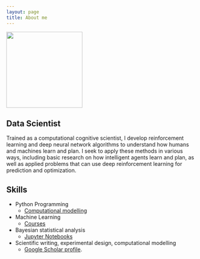 ```yaml
---
layout: page
title: About me
---
```


<img src="https://drive.google.com/file/d/1rk4DUXNORO5OgtvdY3wJOYasxeYGRNAg/view?usp=sharing" width="200" height="200"/>

## Data Scientist

Trained as a computational cognitive scientist, I develop reinforcement learning and deep neural network algorithms to understand how humans and machines learn and plan. I seek to apply these methods in various ways, including basic research on how intelligent agents learn and plan, as well as applied problems that can use deep reinforcement learning for prediction and optimization.

## Skills

- Python Programming 
	- [Computational modelling](https://github.com/psharp1289/multigoal_RL)
- Machine Learning 
	- [Courses](https://www.coursera.org/account/accomplishments/certificate/CE3X3Q35HRHS)
- Bayesian statistical analysis 
	- [Jupyter Notebooks](https://github.com/psharp1289/hierarchical-bayesian-modeling/)
- Scientific writing, experimental design, computational modelling
	- [Google Scholar profile](https://scholar.google.com/citations?user=KXU4cS8AAAAJ&hl=en).


